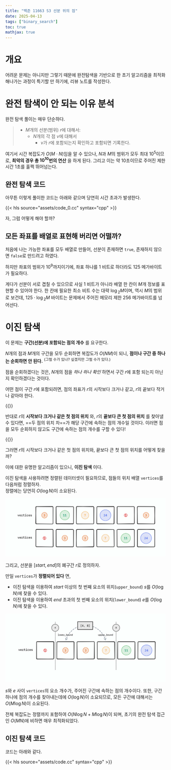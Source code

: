 ```yaml
---
title: "백준 11663 S3 선분 위의 점"
date: 2025-04-13
tags: ["binary_search"]
toc: true
mathjax: true
---
```


# 개요

어려운 문제는 아니지만 그렇기 때문에 완전탐색을 기반으로 한 초기 알고리즘을 최적화 해나가는 과정이 특기할 만 하기에, 리뷰 노트를 작성한다.

# 완전 탐색이 안 되는 이유 분석

완전 탐색 풀이는 매우 단순하다.

> * $M$개의 선분(범위) $r$에 대해서:
>    * $N$개의 각 점 $v$에 대해서
>        * $v$가 $r$에 포함되는지 확인하고 포함되면 기록한다.

여기서 시간 복잡도가 $O(M\cdot N)$임을 알 수 있으나, $N$과 $M$의 범위가 모두 최대 $10^5$이므로, **최악의 경우 총 $10^{10}$번의 연산** 을 하게 된다. 그리고 이는 약 10초이므로 주어진 제한 시간 1초를 훌쩍 뛰어넘는다.

## 완전 탐색 코드

아무튼 이렇게 풀이한 코드는 아래와 같으며 당연히 시간 초과가 발생한다.

{{< hls source="assets/code_0.cc" syntax="cpp" >}}

자, 그럼 어떻게 해야 할까?

## 모든 좌표를 배열로 표현해 버리면 어떨까?

처음에 나는 가능한 좌표를 모두 배열로 만들어, 선분이 존재하면 `true`, 존재하지 않으면 `false`로 만드려고 하였다. 

하지만 좌표의 범위가 $10^{9}$까지이기에, 좌표 하나를 1 비트로 하더라도 125 메가바이트가 필요하다.

게다가 선분이 서로 겹칠 수 있으므로 사실 1 비트가 아니라 배열 한 칸이 $M$개 정보를 표현할 수 있어야 한다. 한 칸에 필요한 최소 비트 수는 대략 $\log{_2}{M}$이며, 역시 $M$의 범위로 보건데, $125 \cdot \log{_2}{M}$ 바이트는 문제에서 주어진 메모리 제한 256 메가바이트를 넘어선다.

# 이진 탐색

이 문제는 **구간(선분)에 포함되는 점의 개수** 를 요구한다.

$N$개의 점과 $M$개의 구간을 모두 순회하면 복잡도가 $O(NM)$이 되니, **점이나 구간 중 하나는 순회하면 안 된다.**
<sup>(그럴 수가 있나? 싶겠지만 그럴 수가 있다.)</sup>

점을 순회하겠다는 것은, $N$개의 점을 *하나 하나 확인* 하면서 구간 $r$에 포함 되는지 아닌지 확인하겠다는 것이다.

어떤 점이 구간 $r$에 포함되려면, 점의 좌표가 $r$의 시작보다 크거나 같고, $r$의 끝보다 작거나 같아야 한다.

{{<admo>}}

반대로 $r$의 **시작보다 크거나 같은 첫 점의 위치** 와, $r$의 **끝보다 큰 첫 점의 위치** 를 찾아낼 수 있다면, ==두 점의 위치 차==가 해당 구간에 속하는 점의 개수일 것이다. 이러면 점을 모두 순회하지 않고도 구간에 속하는 점의 개수를 구할 수 있다!

{{</admo>}}

그러면 $r$의 시작보다 크거나 같은 첫 점의 위치와, 끝보다 큰 첫 점의 위치를 어떻게 찾을까?

이에 대한 유명한 알고리즘이 있으니, **이진 탐색** 이다.

이진 탐색을 사용하려면 정렬된 데이터셋이 필요하므로, 점들의 위치 배열 `vertices`를 다음처럼 정렬하자.  
정렬에는 당연히 $O(\log{N})$이 소요된다.

![](./assets/00.png "점들을 크기 순으로 오름차 순으로 정렬한 것")

그리고, 선분을 $[start, end]$의 폐구간 $r$로 정의하자.

만일 `vertices`가 **정렬되어 있다** 면, 
* 이진 탐색을 이용하여 $start$ 이상의 첫 번째 요소의 위치(`upper_bound`) $s$를 $O(\log{N})$에 찾을 수 있다.
* 이진 탐색을 이용하여 $end$ 초과의 첫 번째 요소의 위치(`lower_bound`) $e$를 $O(\log{N})$에 찾을 수 있다.

![](./assets/01.png "구간 [4, 8]에 대한 예시")

$s$와 $e$ 사이 `vertices`의 요소 개수가, 주어진 구간에 속하는 점의 개수이다.
또한, 구간 하나에 점의 개수를 찾아내는데에 $O(\log{N})$이 소요되므로, 모든 구간에 대해서는 $O(M\log{N})$이 소요된다.

전체 복잡도는 정렬까지 포함하여 $O(N\log{N} + M\log{N})$이 되며, 초기의 완전 탐색 접근인 $O(MN)$에 비하면 매우 최적화되었다.

## 이진 탐색 코드

코드는 아래와 같다.

{{< hls source="assets/code.cc" syntax="cpp" >}}


